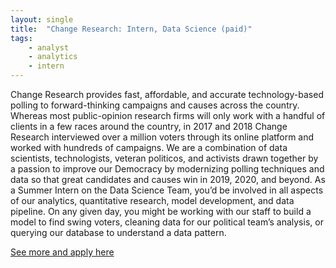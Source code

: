 ```yaml
---
layout: single
title:  "Change Research: Intern, Data Science (paid)"
tags: 
    - analyst
    - analytics
    - intern
---
```


Change Research provides fast, affordable, and accurate technology-based polling to forward-thinking campaigns and causes across the country.  Whereas most public-opinion research firms will only work with a handful of clients in a few races around the country, in 2017 and 2018 Change Research interviewed over a million voters through its online platform and worked with hundreds of campaigns.  We are a combination of data scientists, technologists, veteran politicos, and activists drawn together by a passion to improve our Democracy by modernizing polling techniques and data so that great candidates and causes win in 2019, 2020, and beyond.
As a Summer Intern on the Data Science Team, you’d be involved in all aspects of our analytics, quantitative research, model development, and data pipeline. On any given day, you might be working with our staff to build a model to find swing voters, cleaning data for our political team’s analysis, or querying our database to understand a data pattern.

[See more and apply here](https://www.changeresearch.com/internship-datascience)
